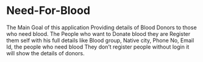 # Need-For-Blood
The Main Goal of this application Providing details of Blood Donors to those who need  blood. The People who want to Donate blood they are Register them self with his full details like Blood  group, Native city, Phone No, Email Id, the people who need blood They don’t register people without  login it will show the details of donors.
